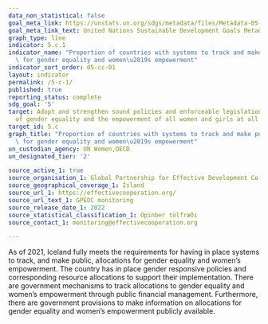 ```yaml
---
data_non_statistical: false
goal_meta_link: https://unstats.un.org/sdgs/metadata/files/Metadata-05-0c-01.pdf
goal_meta_link_text: United Nations Sustainable Development Goals Metadata (pdf 634kB)
graph_type: line
indicator: 5.c.1
indicator_name: "Proportion of countries with systems to track and make public allocations\
  \ for gender equality and women\u2019s empowerment"
indicator_sort_order: 05-cc-01
layout: indicator
permalink: /5-c-1/
published: true
reporting_status: complete
sdg_goal: '5'
target: Adopt and strengthen sound policies and enforceable legislation for the promotion
  of gender equality and the empowerment of all women and girls at all levels
target_id: 5.c
graph_title: "Proportion of countries with systems to track and make public allocations\
  \ for gender equality and women\u2019s empowerment"
un_custodian_agency: UN Women,OECD
un_designated_tier: '2'

source_active_1: true
source_organisation_1: Global Partnership for Effective Development Co-operation (GPEDC)
source_geographical_coverage_1: Ísland
source_url_1: https://effectivecooperation.org/
source_url_text_1: GPEDC monitoring
source_release_date_1: 2022
source_statistical_classification_1: Opinber tölfræði
source_contact_1: monitoring@effectivecooperation.org

---
```


As of 2021, Iceland fully meets the requirements for having in place systems to track, and make public, allocations for gender equality and women’s empowerment. The country has in place gender responsive policies and corresponding resource allocations to support their implementation. There are government mechanisms to track allocations to gender equality and women’s empowerment through public financial management. Furthermore, there are government provisions to make information on allocations for gender equality and women’s empowerment publicly available.  
